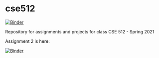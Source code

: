 # cse512

[![Binder](https://mybinder.org/badge_logo.svg)](https://mybinder.org/v2/gh/ArianeDucellier/cse512/HEAD)

Repository for assignments and projects for class CSE 512 - Spring 2021

Assignment 2 is here:

[![Binder](https://mybinder.org/badge_logo.svg)](https://mybinder.org/v2/gh/ArianeDucellier/cse512/HEAD?filepath=Assignment2%2Fhomework2.ipynb)
